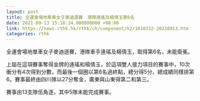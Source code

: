 ```yaml
---
layout: post
title: 全運會場地單車女子麥迪遜賽　港隊逄瑤及楊倩玉第6名
date: 2021-09-13 15:18:24.000000000 +08:00
link: https://news.rthk.hk/rthk/ch/component/k2/1610332-20210913.htm
categories: rthk
---
```


全運會場地單車女子麥迪遜賽，港隊車手逄瑤及楊倩玉，取得第6名，未能衛冕。

上屆在這項賽事奪得金牌的逄瑤和楊倩玉，於這項雙人接力項目的賽事中，10次衝分有4次得到分數，而最後一個圈以第6名過終點，總分得5分，總成績同樣排第6。賽事最終由四川隊以27分奪金，廣東與山東得第二和第三。

賽事由13支隊伍角逐，其中5隊未能完成賽事。
